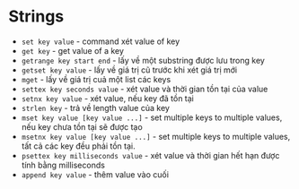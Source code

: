 # Strings
* `set key value` - command xét value of key
* `get key` - get value of a key
* `getrange key start end` - lấy về một substring được lưu trong key
* `getset key value` - lấy về giá trị cũ trước khi xét giá trị mới
* `mget` - lấy về giá trị cuả một list các keys
* `settex key seconds value` - xét value và thời gian tồn tại của value
* `setnx key value` - xét value, nếu key đã tồn tại
* `strlen key` - trả về length value của key
* `mset key value [key value ...]` - set multiple keys to multiple values, nếu key chưa tồn tại sẽ được tạo
* `msetnx key value [key value ...]` - set multiple keys to multiple values, tất cả các key đều phải tồn tại.
* `psettex key milliseconds value` - xét value và thời gian hết hạn được tính bằng milliseconds
* `append key value` - thêm value vào cuối